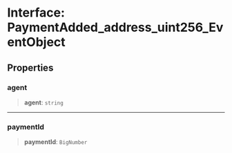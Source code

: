 # Interface: PaymentAdded\_address\_uint256\_EventObject

## Properties

### agent

> **agent**: `string`

***

### paymentId

> **paymentId**: `BigNumber`
